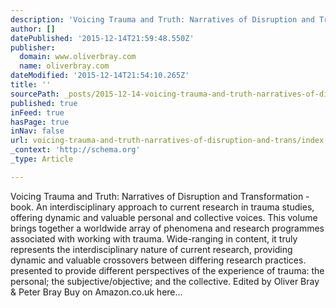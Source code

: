 ```yaml
---
description: 'Voicing Trauma and Truth: Narratives of Disruption and Transformation - book.    An interdisciplinary approach to current research in trauma studies, offering d'
author: []
datePublished: '2015-12-14T21:59:48.550Z'
publisher:
  domain: www.oliverbray.com
  name: oliverbray.com
dateModified: '2015-12-14T21:54:10.265Z'
title: ''
sourcePath: _posts/2015-12-14-voicing-trauma-and-truth-narratives-of-disruption-and-trans.md
published: true
inFeed: true
hasPage: true
inNav: false
url: voicing-trauma-and-truth-narratives-of-disruption-and-trans/index.html
_context: 'http://schema.org'
_type: Article

---
```

Voicing Trauma and Truth: Narratives of Disruption and Transformation - book. An interdisciplinary approach to current research in trauma studies, offering dynamic and valuable personal and collective voices. This volume brings together a worldwide array of phenomena and research programmes associated with working with trauma. Wide-ranging in content, it truly represents the interdisciplinary nature of current research, providing dynamic and valuable crossovers between differing research practices. presented to provide different perspectives of the experience of trauma: the personal; the subjective/objective; and the collective. Edited by Oliver Bray & Peter Bray Buy on Amazon.co.uk here...